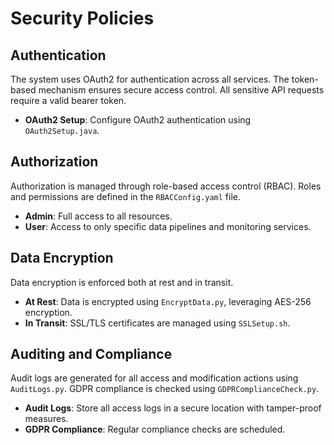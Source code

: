 # Security Policies

## Authentication

The system uses OAuth2 for authentication across all services. The token-based mechanism ensures secure access control. All sensitive API requests require a valid bearer token.

- **OAuth2 Setup**: Configure OAuth2 authentication using `OAuth2Setup.java`.

## Authorization

Authorization is managed through role-based access control (RBAC). Roles and permissions are defined in the `RBACConfig.yaml` file.

- **Admin**: Full access to all resources.
- **User**: Access to only specific data pipelines and monitoring services.

## Data Encryption

Data encryption is enforced both at rest and in transit.

- **At Rest**: Data is encrypted using `EncryptData.py`, leveraging AES-256 encryption.
- **In Transit**: SSL/TLS certificates are managed using `SSLSetup.sh`.

## Auditing and Compliance

Audit logs are generated for all access and modification actions using `AuditLogs.py`. GDPR compliance is checked using `GDPRComplianceCheck.py`.

- **Audit Logs**: Store all access logs in a secure location with tamper-proof measures.
- **GDPR Compliance**: Regular compliance checks are scheduled.
